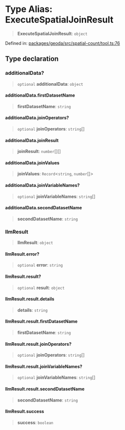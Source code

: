 # Type Alias: ExecuteSpatialJoinResult

> **ExecuteSpatialJoinResult**: `object`

Defined in: [packages/geoda/src/spatial-count/tool.ts:76](https://github.com/GeoDaCenter/openassistant/blob/994a31d776db171047aa7cd650eb798b5317f644/packages/geoda/src/spatial-count/tool.ts#L76)

## Type declaration

### additionalData?

> `optional` **additionalData**: `object`

#### additionalData.firstDatasetName

> **firstDatasetName**: `string`

#### additionalData.joinOperators?

> `optional` **joinOperators**: `string`[]

#### additionalData.joinResult

> **joinResult**: `number`[][]

#### additionalData.joinValues

> **joinValues**: `Record`\<`string`, `number`[]\>

#### additionalData.joinVariableNames?

> `optional` **joinVariableNames**: `string`[]

#### additionalData.secondDatasetName

> **secondDatasetName**: `string`

### llmResult

> **llmResult**: `object`

#### llmResult.error?

> `optional` **error**: `string`

#### llmResult.result?

> `optional` **result**: `object`

#### llmResult.result.details

> **details**: `string`

#### llmResult.result.firstDatasetName

> **firstDatasetName**: `string`

#### llmResult.result.joinOperators?

> `optional` **joinOperators**: `string`[]

#### llmResult.result.joinVariableNames?

> `optional` **joinVariableNames**: `string`[]

#### llmResult.result.secondDatasetName

> **secondDatasetName**: `string`

#### llmResult.success

> **success**: `boolean`
